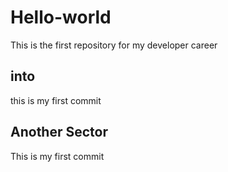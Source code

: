 # Hello-world
This is the first repository for my developer career 
## into 
this is my first commit

## Another Sector
This is my first commit
